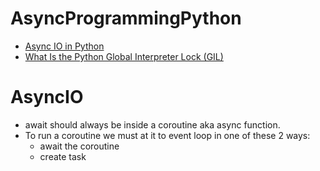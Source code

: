 # AsyncProgrammingPython
- [Async IO in Python](https://realpython.com/async-io-python/)
- [What Is the Python Global Interpreter Lock (GIL)](https://realpython.com/python-gil/#what-problem-did-the-gil-solve-for-python)

# AsyncIO
- await should always be inside a coroutine aka async function.
- To run a coroutine we must at it to event loop in one of these 2 ways:
  - await the coroutine
  - create task
